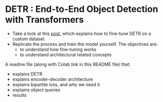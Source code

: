 # DETR : End-to-End Object Detection with Transformers

- Take a look at this [post](https://opensourcelibs.com/lib/finetune-detr), which explains how to fine-tune DETR on a custom dataset. 
- Replicate the process and train the model yourself. The objectives are:
  - to understand how fine-tuning works
  - to understand architectural related concepts

A readme file (along with Colab link in this README file) that:
- explains DETR
- explains encoder-decoder architecture
- explains bipartite loss, and why we need it
- explains object queries
- results 
